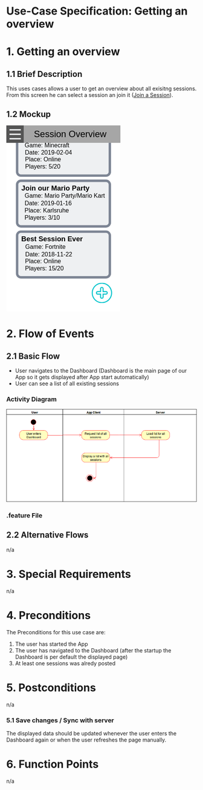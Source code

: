 # Use-Case Specification: Getting an overview

# 1. Getting an overview

## 1.1 Brief Description
This uses cases allows a user to get an overview about all exisitng sessions. From this screen he can select a session an join it ([Join a Session](./UC2_Join_Session.md)).

## 1.2 Mockup
![Mockup getting an overview](../mockups/Session_Overview.png)

# 2. Flow of Events

## 2.1 Basic Flow
- User navigates to the Dashboard (Dashboard is the main page of our App so it gets displayed after App start automatically)
- User can see a list of all existing sessions

### Activity Diagram
![Activity Diagram](../activity_diagrams/UCD3_Session_Overview.png)

### .feature File


## 2.2 Alternative Flows
n/a

# 3. Special Requirements
n/a

# 4. Preconditions
The Preconditions for this use case are:
1. The user has started the App
2. The user has navigated to the Dashboard (after the startup the Dashboard is per default the displayed page)
3. At least one sessions was alredy posted

# 5. Postconditions
n/a

### 5.1 Save changes / Sync with server
The displayed data should be updated whenever the user enters the Dashboard again or when the user refreshes the page manually.

# 6. Function Points
n/a